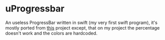 # uProgressbar

An useless ProgressBar written in swift (my very first swift program),
it's mostly ported from [this](https://github.com/tripped/progressbar)
project except, that on my project the percentage doesn't work and the
colors are hardcoded.
